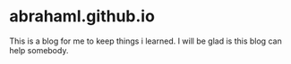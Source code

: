 # abrahaml.github.io
This is a blog for me to keep things i learned. I will be glad is this blog can help somebody.
